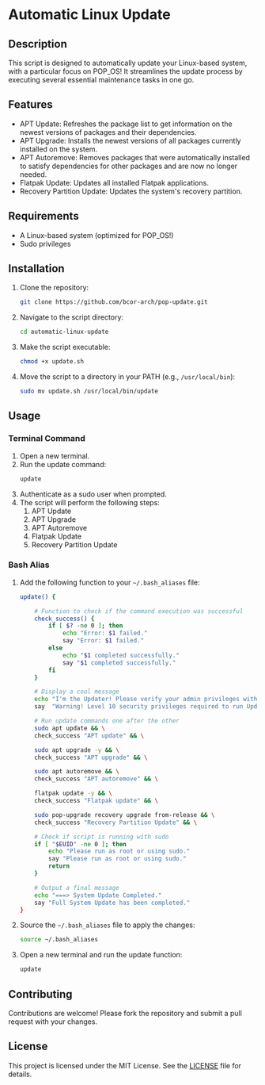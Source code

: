 # Automatic Linux Update

## Description
This script is designed to automatically update your Linux-based system, with a particular focus on POP_OS! It streamlines the update process by executing several essential maintenance tasks in one go.

## Features
- APT Update: Refreshes the package list to get information on the newest versions of packages and their dependencies.
- APT Upgrade: Installs the newest versions of all packages currently installed on the system.
- APT Autoremove: Removes packages that were automatically installed to satisfy dependencies for other packages and are now no longer needed.
- Flatpak Update: Updates all installed Flatpak applications.
- Recovery Partition Update: Updates the system's recovery partition.

## Requirements
- A Linux-based system (optimized for POP_OS!)
- Sudo privileges

## Installation
1. Clone the repository:
   ```bash
   git clone https://github.com/bcor-arch/pop-update.git
   ```
2. Navigate to the script directory:
   ```bash
   cd automatic-linux-update
   ```
3. Make the script executable:
   ```bash
   chmod +x update.sh
   ```
4. Move the script to a directory in your PATH (e.g., `/usr/local/bin`):
   ```bash
   sudo mv update.sh /usr/local/bin/update
   ```

## Usage
### Terminal Command
1. Open a new terminal.
2. Run the update command:
   ```bash
   update
   ```
3. Authenticate as a sudo user when prompted.
4. The script will perform the following steps:
   1. APT Update
   2. APT Upgrade
   3. APT Autoremove
   4. Flatpak Update
   5. Recovery Partition Update

### Bash Alias
1. Add the following function to your `~/.bash_aliases` file:
   ```bash
   update() {

       # Function to check if the command execution was successful
       check_success() {
           if [ $? -ne 0 ]; then
               echo "Error: $1 failed."
               say "Error: $1 failed."
           else
               echo "$1 completed successfully."
               say "$1 completed successfully."
           fi
       }

       # Display a cool message
       echo "I'm the Updater! Please verify your admin privileges with your sudo password."
       say  "Warning! Level 10 security privileges required to run Updater." && \

       # Run update commands one after the other
       sudo apt update && \
       check_success "APT update" && \

       sudo apt upgrade -y && \
       check_success "APT upgrade" && \

       sudo apt autoremove && \
       check_success "APT autoremove" && \

       flatpak update -y && \
       check_success "Flatpak update" && \

       sudo pop-upgrade recovery upgrade from-release && \
       check_success "Recovery Partition Update" && \

       # Check if script is running with sudo
       if [ "$EUID" -ne 0 ]; then
           echo "Please run as root or using sudo."
           say "Please run as root or using sudo."
           return
       }

       # Output a final message
       echo "===> System Update Completed."
       say "Full System Update has been completed."
   }
   ```
2. Source the `~/.bash_aliases` file to apply the changes:
   ```bash
   source ~/.bash_aliases
   ```
3. Open a new terminal and run the update function:
   ```bash
   update
   ```

## Contributing
Contributions are welcome! Please fork the repository and submit a pull request with your changes.

## License
This project is licensed under the MIT License. See the [LICENSE](LICENSE) file for details.
